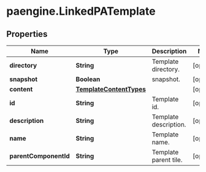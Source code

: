 # paengine.LinkedPATemplate

## Properties

Name | Type | Description | Notes
------------ | ------------- | ------------- | -------------
**directory** | **String** | Template directory. | [optional] 
**snapshot** | **Boolean** | snapshot. | [optional] 
**content** | [**TemplateContentTypes**](TemplateContentTypes.md) |  | [optional] 
**id** | **String** | Template id. | [optional] 
**description** | **String** | Template description. | [optional] 
**name** | **String** | Template name. | [optional] 
**parentComponentId** | **String** | Template parent tile. | [optional] 


